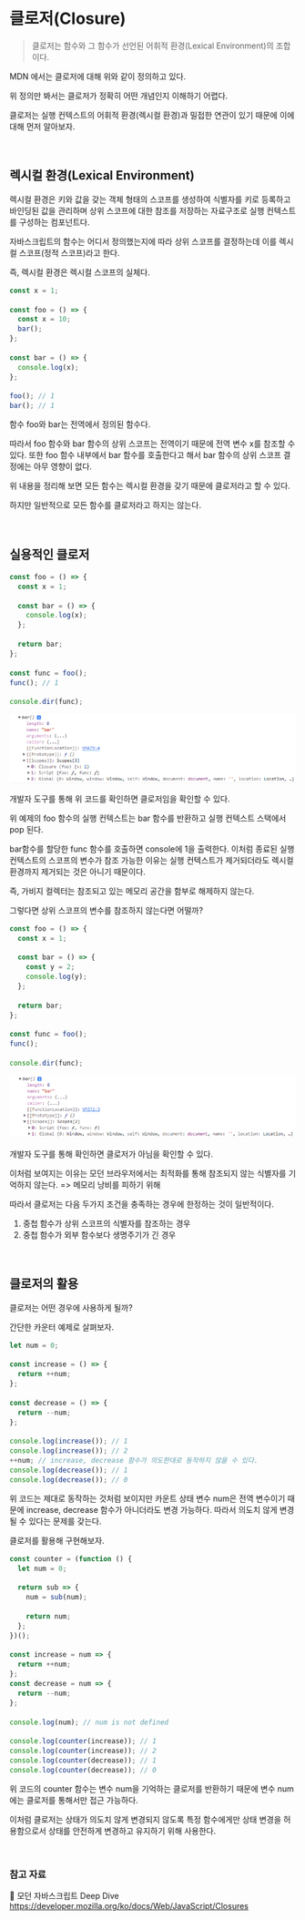 # 클로저(Closure)

> 클로저는 함수와 그 함수가 선언된 어휘적 환경(Lexical Environment)의 조합이다.

MDN 에서는 클로저에 대해 위와 같이 정의하고 있다.

위 정의만 봐서는 클로저가 정확히 어떤 개념인지 이해하기 어렵다.

클로저는 실행 컨텍스트의 어휘적 환경(렉시컬 환경)과 밀접한 연관이 있기 때문에 이에 대해 먼저 알아보자.

<br>

## 렉시컬 환경(Lexical Environment)

렉시컬 환경은 키와 값을 갖는 객체 형태의 스코프를 생성하여 식별자를 키로 등록하고 바인딩된 값을 관리하며 상위 스코프에 대한 참조를 저장하는 자료구조로 실행 컨텍스트를 구성하는 컴포넌트다.

자바스크립트의 함수는 어디서 정의했는지에 따라 상위 스코프를 결정하는데 이를 렉시컬 스코프(정적 스코프)라고 한다.

즉, 렉시컬 환경은 렉시컬 스코프의 실체다.

```js
const x = 1;

const foo = () => {
  const x = 10;
  bar();
};

const bar = () => {
  console.log(x);
};

foo(); // 1
bar(); // 1
```

함수 foo와 bar는 전역에서 정의된 함수다.

따라서 foo 함수와 bar 함수의 상위 스코프는 전역이기 때문에 전역 변수 x를 참조할 수 있다. 또한 foo 함수 내부에서 bar 함수를 호출한다고 해서 bar 함수의 상위 스코프 결정에는 아무 영향이 없다.

위 내용을 정리해 보면 모든 함수는 렉시컬 환경을 갖기 때문에 클로저라고 할 수 있다.

하지만 일반적으로 모든 함수를 클로저라고 하지는 않는다.

<br>

## 실용적인 클로저

```js
const foo = () => {
  const x = 1;

  const bar = () => {
    console.log(x);
  };

  return bar;
};

const func = foo();
func(); // 1

console.dir(func);
```

![클로저](https://github.com/chanyDev/TIL/blob/main/img/JS/%ED%81%B4%EB%A1%9C%EC%A0%80.PNG?raw=true)

개발자 도구를 통해 위 코드를 확인하면 클로저임을 확인할 수 있다.

위 예제의 foo 함수의 실행 컨텍스트는 bar 함수를 반환하고 실행 컨텍스트 스택에서 pop 된다.

bar함수를 할당한 func 함수를 호출하면 console에 1을 출력한다. 이처럼 종료된 실행 컨텍스트의 스코프의 변수가 참조 가능한 이유는 실행 컨텍스트가 제거되더라도 렉시컬 환경까지 제거되는 것은 아니기 때문이다.

즉, 가비지 컬렉터는 참조되고 있는 메모리 공간을 함부로 해제하지 않는다.

그렇다면 상위 스코프의 변수를 참조하지 않는다면 어떨까?

```js
const foo = () => {
  const x = 1;

  const bar = () => {
    const y = 2;
    console.log(y);
  };

  return bar;
};

const func = foo();
func();

console.dir(func);
```

![클로저가 아닌 함수](https://github.com/chanyDev/TIL/blob/main/img/JS/%ED%81%B4%EB%A1%9C%EC%A0%80%EA%B0%80%20%EC%95%84%EB%8B%8C%20%ED%95%A8%EC%88%98.PNG?raw=true)

개발자 도구를 통해 확인하면 클로저가 아님을 확인할 수 있다.

이처럼 보여지는 이유는 모던 브라우저에서는 최적화를 통해 참조되지 않는 식별자를 기억하지 않는다. => 메모리 낭비를 피하기 위해

따라서 클로저는 다음 두가지 조건을 충족하는 경우에 한정하는 것이 일반적이다.

1. 중첩 함수가 상위 스코프의 식별자를 참조하는 경우
2. 중첩 함수가 외부 함수보다 생명주기가 긴 경우

<br>

## 클로저의 활용

클로저는 어떤 경우에 사용하게 될까?

간단한 카운터 예제로 살펴보자.

```js
let num = 0;

const increase = () => {
  return ++num;
};

const decrease = () => {
  return --num;
};

console.log(increase()); // 1
console.log(increase()); // 2
++num; // increase, decrease 함수가 의도한대로 동작하지 않을 수 있다.
console.log(decrease()); // 1
console.log(decrease()); // 0
```

위 코드는 제대로 동작하는 것처럼 보이지만 카운트 상태 변수 num은 전역 변수이기 때문에 increase, decrease 함수가 아니더라도 변경 가능하다. 따라서 의도치 않게 변경될 수 있다는 문제를 갖는다.

클로저를 활용해 구현해보자.

```js
const counter = (function () {
  let num = 0;

  return sub => {
    num = sub(num);

    return num;
  };
})();

const increase = num => {
  return ++num;
};
const decrease = num => {
  return --num;
};

console.log(num); // num is not defined

console.log(counter(increase)); // 1
console.log(counter(increase)); // 2
console.log(counter(decrease)); // 1
console.log(counter(decrease)); // 0
```

위 코드의 counter 함수는 변수 num을 기억하는 클로저를 반환하기 때문에 변수 num에는 클로저를 통해서만 접근 가능하다.

이처럼 클로저는 상태가 의도치 않게 변경되지 않도록 특정 함수에게만 상태 변경을 허용함으로서 상태를 안전하게 변경하고 유지하기 위해 사용한다.

<br>

### 참고 자료

📙 모던 자바스크립트 Deep Dive <br>
https://developer.mozilla.org/ko/docs/Web/JavaScript/Closures
